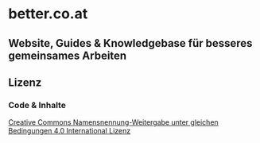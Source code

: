 # better.co.at

## Website, Guides & Knowledgebase für besseres gemeinsames Arbeiten

## Lizenz

### Code & Inhalte

[Creative Commons Namensnennung-Weitergabe unter gleichen Bedingungen 4.0 International Lizenz](http://creativecommons.org/licenses/by-sa/4.0/)
